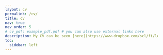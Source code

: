```yaml
---
layout: cv
permalink: /cv/
title: cv
nav: true
nav_order: 5
# cv_pdf: example_pdf.pdf # you can also use external links here
description: My CV can be seen [here](https://www.dropbox.com/scl/fi/ldshi3v0paj0mdan7zibd/Lim_2024_no_ref.pdf?rlkey=o67s5llf9hbfw1lwblle9vgc6&st=8ocpssrm&dl=0).
toc:
  sidebar: left
---
```

